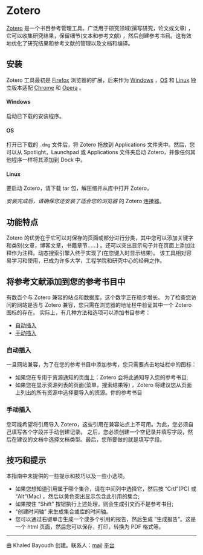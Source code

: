 # Zotero
[Zotero](https://www.zotero.org) 是一个书目参考管理工具。广泛用于研究领域(撰写研究，论文或文章) ，它可以收集研究结果，保留细节(文本和参考文献) ，然后创建参考书目。这有效地优化了研究结果和参考文献的管理以及文档和编译。

## 安装
Zotero 工具最初是 [Firefox](https://www.clubic.com/telecharger-fiche11003-mozilla-firefox.html) 浏览器的扩展，后来作为 [Windows](https://www.zotero.org/download/) ，[OS](https://www.zotero.org/download/) 和 [Linux](https://www.zotero.org/download/) 独立版本适配 [Chrome](https://chrome.google.com/webstore/detail/zotero-connector/ekhagklcjbdpajgpjgmbionohlpdbjgc) 和 [Opera](https://addons.opera.com/en/extensions/details/zotero-connector/?display=en) 。

#### Windows
启动已下载的安装程序。
#### OS
打开已下载的 `.dmg` 文件后，将 Zotero 拖放到 Applications 文件夹中。然后，您可以从 Spotlight，Launchpad 或 Applications 文件夹启动 Zotero，并像任何其他程序一样将其添加到 Dock 中。
#### Linux
要启动 Zotero，请下载 tar 包，解压缩并从库中打开 Zotero。

_安装完成后，请确保您还安装了适合您的浏览器_ 的 Zotero 连接器。

## 功能特点
Zotero 的优势在于它可以对保存的页面或部分进行分类，其中您可以添加关键字和类别(文章，博客文章，书籍章节......) 。还可以突出显示句子并在页面上添加注释作为注释。动态搜索引擎入终于实现了(在您键入时显示结果)。
该工具相对容易学习和使用，已成为许多大学，工程学院和研究中心的经典之作。

## 将参考文献添加到您的参考书目中
有数百个与 Zotero 兼容的站点和数据库，这个数字正在稳步增长。
为了检查您访问的网站是否与 Zotero 兼容，您只需在浏览器的地址栏中验证其中一个 Zotero 图标的存在。
实际上，有几种方法和选项可以添加书目参考：

- [自动插入](#自动插入)
- [手动插入](#手动插入)

### 自动插入
一旦网站兼容，为了在您的参考书目中添加参考，您只需要点击地址栏中的图标：
- 如果您在专用于资源通知的页面上：Zotero 会将此通知导入您的参考书目;
- 如果您在显示资源列表的页面(菜单，搜索结果等) ，Zotero 将建议您从页面上列出的所有资源中选择要导入的资源。你的参考书目

### 手动插入
您可能希望将引用导入 Zotero，这些引用在兼容站点上不可用。为此，您必须自己填写各个字段并手动创建记录。
之后，您必须创建一个空记录并填写字段，然后在建议的文档中选择文档类型。最后，您所要做的就是填写字段。

## 技巧和提示
本指南中未提供的一些提示和技巧以及一些小选项。

- 如果您想知道引用属于哪个集合，请在中间列中选择它，然后按 “Crtl”(PC) 或 “Alt”(Mac) 。然后以黄色突出显示包含此引用的集合;
- 如果按住 “Shift” 按钮执行上述处理，则会生成引文而不是参考书目;
- “创建时间轴” 来生成集合或库的时间轴。
- 您可以通过右键单击生成一个或多个引用的报告，然后生成 “生成报告”。这是一个 html 页面，然后您可以保存，打印，转换为 PDF 格式等。


------------
由 Khaled Bayoudh 创建。联系人：[mail](mailto：khaled.isimm@gmail.com) [平台](http://deep-tech.cf)